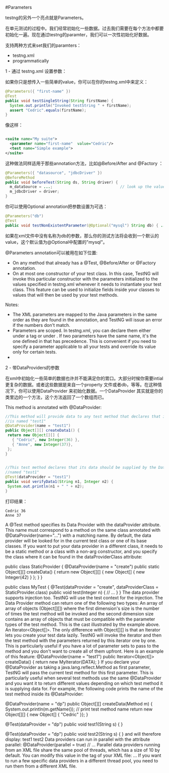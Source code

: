 #Parameters

testng的另外一个亮点就是Parameters。

在单元测试的过程中。我们经常初始化一些数据。过去我们需要在每个方法中都要初始化一遍。现在通过testng的paramter，我们可以一次性初始化好数据。

支持两种方式来set我们的paramters：

* testng.xml 
* programmatically 


1 - 通过 testng.xml 设置参数：

如果你只是想传入一些简单的value，你可以在你的testng.xml中来定义：

```java
@Parameters({ "first-name" })
@Test
public void testSingleString(String firstName) {
  System.out.println("Invoked testString " + firstName);
  assert "Cedric".equals(firstName);
}
```

像这样：

```xml

<suite name="My suite">
  <parameter name="first-name"  value="Cedric"/>
  <test name="Simple example">
</suite>

```


这种做法同样适用于那些annotation方法，比如@Before/After and @Factory ：

```java
@Parameters({ "datasource", "jdbcDriver" })
@BeforeMethod
public void beforeTest(String ds, String driver) {
  m_dataSource = ...;                              // look up the value of datasource
  m_jdbcDriver = driver;
}
```



你可以使用Optional annotation把参数设置为可选：

```java
@Parameters("db")
@Test
public void testNonExistentParameter(@Optional("mysql") String db) { ... }
```


如果在xml文件中没有名称为db的参数，那么你的测试方法将会收到一个默认的value，这个默认值为@Optional中配置的"mysql"。

 @Parameters annotation可以被用在如下位置:

*  On any method that already has a @Test, @Before/After or @Factory annotation.
*  On at most one constructor of your test class.  In this case, TestNG will invoke this particular constructor with the parameters initialized to the values specified in testng.xml whenever it needs to instantiate your test class.  This feature can be used to initialize fields inside your classes to values that will then be used by your test methods.

Notes:

* The XML parameters are mapped to the Java parameters in the same order as they are found in the annotation, and TestNG will issue an error if the numbers don't match.
* Parameters are scoped. In testng.xml, you can declare them either under a <suite> tag or under <test>. If two parameters have the same name, it's the one defined in <test> that has precedence. This is convenient if you need to specify a parameter applicable to all your tests and override its value only for certain tests.
* 

2 - 带DataProviders的参数



在xml中初始化一些简单的数据也许并不能满足你的胃口。大部分时候你需要intial更复杂的数据。或者这些数据是来自一个property 文件或者db，等等。在这种情况下，你可以使用DataProvider 来初始化数据。一个DataProvider 其实就是你的类里边的一个方法，这个方法返回了一个数组而已。

This method is annotated with @DataProvider:

```java
//This method will provide data to any test method that declares that its Data Provider
//is named "test1"
@DataProvider(name = "test1")
public Object[][] createData1() {
 return new Object[][] {
   { "Cedric", new Integer(36) },
   { "Anne", new Integer(37)},
 };
}

 
//This test method declares that its data should be supplied by the Data Provider
//named "test1"
@Test(dataProvider = "test1")
public void verifyData1(String n1, Integer n2) {
 System.out.println(n1 + " " + n2);
}

```

打印结果：

```log
Cedric 36
Anne 37
```


A @Test method specifies its Data Provider with the dataProvider attribute.  This name must correspond to a method on the same class annotated with @DataProvider(name="...") with a matching name.
By default, the data provider will be looked for in the current test class or one of its base classes. If you want to put your data provider in a different class, it needs to be a static method or a class with a non-arg constructor, and you specify the class where it can be found in the dataProviderClass attribute:

public class StaticProvider {
  @DataProvider(name = "create")
  public static Object[][] createData() {
    return new Object[][] {
      new Object[] { new Integer(42) }
    };
  }
}
 
public class MyTest {
  @Test(dataProvider = "create", dataProviderClass = StaticProvider.class)
  public void test(Integer n) {
    // ...
  }
}
The data provider supports injection too. TestNG will use the test context for the injection. The Data Provider method can return one of the following two types:
An array of array of objects (Object[][]) where the first dimension's size is the number of times the test method will be invoked and the second dimension size contains an array of objects that must be compatible with the parameter types of the test method. This is the cast illustrated by the example above.
An Iterator<Object[]>. The only difference with Object[][] is that an Iterator lets you create your test data lazily. TestNG will invoke the iterator and then the test method with the parameters returned by this iterator one by one. This is particularly useful if you have a lot of parameter sets to pass to the method and you don't want to create all of them upfront.
Here is an example of this feature:
@DataProvider(name = "test1")
public Iterator<Object[]> createData() {
  return new MyIterator(DATA);
}
If you declare your @DataProvider as taking a java.lang.reflect.Method as first parameter, TestNG will pass the current test method for this first parameter. This is particularly useful when several test methods use the same @DataProvider and you want it to return different values depending on which test method it is supplying data for.
For example, the following code prints the name of the test method inside its @DataProvider:

@DataProvider(name = "dp")
public Object[][] createData(Method m) {
  System.out.println(m.getName());  // print test method name
  return new Object[][] { new Object[] { "Cedric" }};
}
 
@Test(dataProvider = "dp")
public void test1(String s) {
}
 
@Test(dataProvider = "dp")
public void test2(String s) {
}
and will therefore display:
test1
test2
Data providers can run in parallel with the attribute parallel:
@DataProvider(parallel = true)
// ...
Parallel data providers running from an XML file share the same pool of threads, which has a size of 10 by default. You can modify this value in the <suite> tag of your XML file:
<suite name="Suite1" data-provider-thread-count="20" >
...
If you want to run a few specific data providers in a different thread pool, you need to run them from a different XML file.

